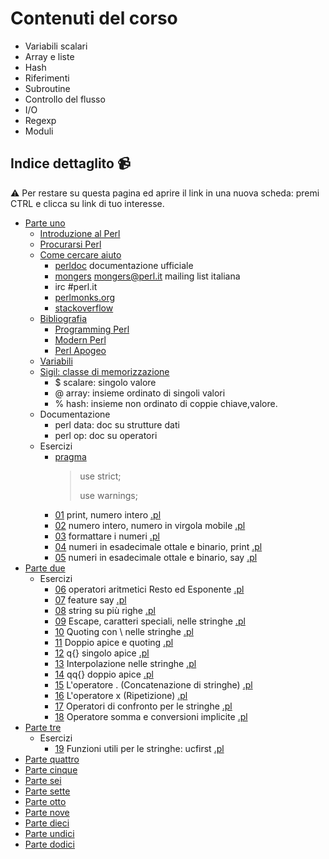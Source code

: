 # Contenuti del corso

* Variabili scalari
* Array e liste
* Hash
* Riferimenti
* Subroutine
* Controllo del flusso
* I/O
* Regexp
* Moduli

## Indice dettaglito :video_camera: 

:warning: Per restare su questa pagina ed aprire il link in una nuova scheda: premi CTRL e clicca su link di tuo interesse.

* [Parte uno](https://www.youtube.com/watch?v=FuBMYa6T8yQ)
  * [Introduzione al Perl](https://youtu.be/FuBMYa6T8yQ?t=252) 
  * [Procurarsi Perl](https://youtu.be/FuBMYa6T8yQ?t=543) 
  * [Come cercare aiuto](https://youtu.be/FuBMYa6T8yQ?t=605) 
    * [perldoc](https://perldoc.perl.org/) documentazione ufficiale 
    * [mongers](https://www.pm.org/) mongers@perl.it mailing list italiana
    * irc #perl.it
    * [perlmonks.org](www.perlmonks.org)
    * [stackoverflow](https://stackoverflow.com/questions/tagged/perl)
  * [Bibliografia](https://youtu.be/FuBMYa6T8yQ?t=924)
    * [Programming Perl](http://shop.oreilly.com/product/9780596004927.do)
    * [Modern Perl](http://modernperlbooks.com/) 
    * [Perl Apogeo](http://www.apogeonline.com/libri/9788850327782/scheda)
  * [Variabili](https://youtu.be/FuBMYa6T8yQ?t=995)
  * [Sigil: classe di memorizzazione](https://youtu.be/FuBMYa6T8yQ?t=1060)
    * $ scalare: singolo valore
    * @ array: insieme ordinato di singoli valori
    * % hash: insieme non ordinato di coppie chiave,valore.
  * Documentazione 
    * perl data: doc su strutture dati 
    * perl op: doc su operatori
  * Esercizi
    * [pragma](https://youtu.be/FuBMYa6T8yQ?t=1451)
       > use strict;
       >
       > use warnings;
       >
    * [01](https://youtu.be/FuBMYa6T8yQ?t=1505) print, numero intero  [.pl](https://github.com/larsen/perl101/blob/master/code/01_scalari/01.pl)
    * [02](https://youtu.be/FuBMYa6T8yQ?t=1631) numero intero, numero in virgola mobile  [.pl](https://github.com/larsen/perl101/blob/master/code/01_scalari/02.pl)
    * [03](https://youtu.be/FuBMYa6T8yQ?t=1667) formattare i numeri  [.pl](https://github.com/larsen/perl101/blob/master/code/01_scalari/03.pl)
    * [04](https://youtu.be/FuBMYa6T8yQ?t=1684) numeri in esadecimale ottale e binario, print  [.pl](https://github.com/larsen/perl101/blob/master/code/01_scalari/04.pl)
    * [05]((https://youtu.be/FuBMYa6T8yQ?t=1716)) numeri in esadecimale ottale e binario, say  [.pl](https://github.com/larsen/perl101/blob/master/code/01_scalari/05.pl)
* [Parte due](https://www.youtube.com/watch?v=7YboH_QdsnU)
  * Esercizi 
    * [06](https://youtu.be/7YboH_QdsnU?t=145) operatori aritmetici Resto ed Esponente  [.pl](https://github.com/larsen/perl101/blob/master/code/01_scalari/06.pl)
    * [07](https://youtu.be/7YboH_QdsnU?t=217) feature say  [.pl](https://github.com/larsen/perl101/blob/master/code/01_scalari/07.pl)
    * [08](https://youtu.be/7YboH_QdsnU?t=337) string su più righe  [.pl](https://github.com/larsen/perl101/blob/master/code/01_scalari/08.pl)
    * [09](https://youtu.be/7YboH_QdsnU?t=442) Escape, caratteri speciali, nelle stringhe  [.pl](https://github.com/larsen/perl101/blob/master/code/01_scalari/09.pl)
    * [10](https://youtu.be/7YboH_QdsnU?t=502) Quoting con \  nelle stringhe  [.pl](https://github.com/larsen/perl101/blob/master/code/01_scalari/10.pl)
    * [11](https://youtu.be/7YboH_QdsnU?t=580) Doppio apice e quoting  [.pl](https://github.com/larsen/perl101/blob/master/code/01_scalari/11.pl)
    * [12](https://youtu.be/7YboH_QdsnU?t=600) q{} singolo apice  [.pl](https://github.com/larsen/perl101/blob/master/code/01_scalari/12.pl)
    * [13](https://youtu.be/7YboH_QdsnU?t=637) Interpolazione nelle stringhe  [.pl](https://github.com/larsen/perl101/blob/master/code/01_scalari/13.pl)
    * [14](https://youtu.be/7YboH_QdsnU?t=700) qq{} doppio apice  [.pl](https://github.com/larsen/perl101/blob/master/code/01_scalari/14.pl)
    * [15](https://youtu.be/7YboH_QdsnU?t=1024) L'operatore . (Concatenazione di stringhe)  [.pl](https://github.com/larsen/perl101/blob/master/code/01_scalari/15.pl)
    * [16](https://youtu.be/7YboH_QdsnU?t=1462) L'operatore x (Ripetizione)  [.pl](https://github.com/larsen/perl101/blob/master/code/01_scalari/16.pl)
    * [17](https://youtu.be/7YboH_QdsnU?t=1617) Operatori di confronto per le stringhe  [.pl](https://github.com/larsen/perl101/blob/master/code/01_scalari/17.pl)
    * [18](https://youtu.be/7YboH_QdsnU?t=1696) Operatore somma e conversioni implicite  [.pl](https://github.com/larsen/perl101/blob/master/code/01_scalari/18.pl)
* [Parte tre](https://www.youtube.com/watch?v=_KwIAHpLH14&t=320s)
  * Esercizi
     * [19](https://youtu.be/_KwIAHpLH14?t=212) Funzioni utili per le stringhe: ucfirst  [.pl](https://github.com/larsen/perl101/blob/master/code/01_scalari/19.pl)
* [Parte quattro](https://www.youtube.com/watch?v=AFNMgNScIDw&t=1527s)
* [Parte cinque](https://www.youtube.com/watch?v=rNz_4rMmYxw)
* [Parte sei](https://www.youtube.com/watch?v=j_Df5hhDkbE)
* [Parte sette](https://www.youtube.com/watch?v=HZjNTlr2wnU)
* [Parte otto](https://www.youtube.com/watch?v=a-S2UdLSFek&t=1526s)
* [Parte nove](https://www.youtube.com/watch?v=txONHbwdszY)
* [Parte dieci](https://www.youtube.com/watch?v=yYfmODxb6hM)
* [Parte undici](https://www.youtube.com/watch?v=4HTYi4brUgU)
* [Parte dodici](https://www.youtube.com/watch?v=Pb-omJ6Scc0)
